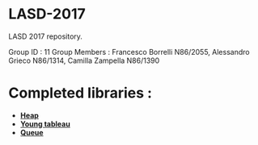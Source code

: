 # LASD-2017
LASD 2017 repository.

Group ID : 11
Group Members :
  Francesco Borrelli N86/2055,
  Alessandro Grieco N86/1314,
  Camilla Zampella N86/1390

# Completed libraries :
  - <b>[Heap](https://github.com/taikoiv/LASD-2017/tree/master/heap-library)</b></br>
  - <b>[Young tableau](https://github.com/taikoiv/LASD-2017/tree/master/tableau-library)</b></br>
  - <b>[Queue](https://github.com/taikoiv/LASD-2017/tree/master/queue-library)</b></br>
